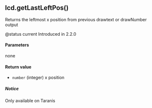 <!-- This file was generated by the script. Do not edit it, any changes will be lost! -->

## lcd.getLastLeftPos()



Returns the leftmost x position from previous drawtext or drawNumber output

@status current Introduced in 2.2.0


#### Parameters

none

#### Return value

* `number` (integer) x position



##### Notice
Only available on Taranis



